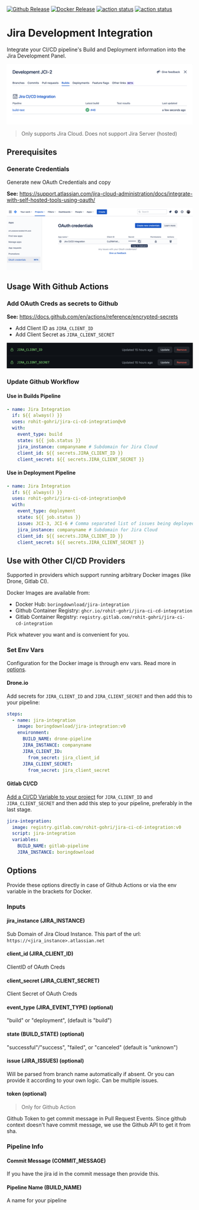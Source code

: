 [![Github Release](https://img.shields.io/github/v/release/rohit-gohri/jira-ci-cd-integration?style=flat)](https://github.com/rohit-gohri/jira-ci-cd-integration/releases)
[![Docker Release](https://img.shields.io/docker/v/boringdownload/jira-integration)](https://hub.docker.com/repository/docker/boringdownload/jira-integration)
<a href="https://github.com/rohit-gohri/jira-ci-cd-integration/actions"><img alt="action status" src="https://github.com/rohit-gohri/jira-ci-cd-integration/workflows/build-test/badge.svg"></a>
<a href="https://github.com/rohit-gohri/jira-ci-cd-integration/actions"><img alt="action status" src="https://github.com/rohit-gohri/jira-ci-cd-integration/workflows/release/badge.svg"></a>

# Jira Development Integration

Integrate your CI/CD pipeline's Build and Deployment information into the Jira Development Panel.

![Builds Panel Preview](./docs/builds-panel.png)

> Only supports Jira Cloud. Does not support Jira Server (hosted)

## Prerequisites

### Generate Credentials

Generate new OAuth Credentials and copy

**See:** <https://support.atlassian.com/jira-cloud-administration/docs/integrate-with-self-hosted-tools-using-oauth/>

![OAuth Creds Screen](./docs/oauth-creds.png)

## Usage With Github Actions

### Add OAuth Creds as secrets to Github

**See:** <https://docs.github.com/en/actions/reference/encrypted-secrets>

- Add Client ID as `JIRA_CLIENT_ID`
- Add Client Secret as `JIRA_CLIENT_SECRET`

![Github Secrets](./docs/github-secrets.png)

### Update Github Workflow

#### Use in Builds Pipeline

```yaml
- name: Jira Integration
  if: ${{ always() }}
  uses: rohit-gohri/jira-ci-cd-integration@v0
  with:
    event_type: build
    state: ${{ job.status }}
    jira_instance: companyname # Subdomain for Jira Cloud
    client_id: ${{ secrets.JIRA_CLIENT_ID }}
    client_secret: ${{ secrets.JIRA_CLIENT_SECRET }}
```

#### Use in Deployment Pipeline

```yaml
- name: Jira Integration
  if: ${{ always() }}
  uses: rohit-gohri/jira-ci-cd-integration@v0
  with:
    event_type: deployment
    state: ${{ job.status }}
    issue: JCI-3, JCI-6 # Comma separated list of issues being deployed/released. You are expected to generate this yourself in a previous step
    jira_instance: companyname # Subdomain for Jira Cloud
    client_id: ${{ secrets.JIRA_CLIENT_ID }}
    client_secret: ${{ secrets.JIRA_CLIENT_SECRET }}
```

## Use with Other CI/CD Providers

Supported in providers which support running arbitrary Docker images (like Drone, Gitlab CI).

Docker Images are available from:

- Docker Hub: `boringdownload/jira-integration`
- Github Container Registry: `ghcr.io/rohit-gohri/jira-ci-cd-integration`
- Gitlab Container Registry: `registry.gitlab.com/rohit-gohri/jira-ci-cd-integration`

Pick whatever you want and is convenient for you.

### Set Env Vars

Configuration for the Docker image is through env vars. Read more in [options](#options).

#### Drone.io

Add secrets for `JIRA_CLIENT_ID` and `JIRA_CLIENT_SECRET` and then add this to your pipeline:

```yaml
steps:
  - name: jira-integration
    image: boringdownload/jira-integration:v0
    environment:
      BUILD_NAME: drone-pipeline
      JIRA_INSTANCE: companyname
      JIRA_CLIENT_ID:
        from_secret: jira_client_id
      JIRA_CLIENT_SECRET:
        from_secret: jira_client_secret
```

#### Gitlab CI/CD

[Add a CI/CD Variable to your project](https://docs.gitlab.com/ee/ci/variables/#add-a-cicd-variable-to-a-project) for `JIRA_CLIENT_ID` and `JIRA_CLIENT_SECRET` and then add this step to your pipeline, preferably in the last stage.

```yaml
jira-integration:
  image: registry.gitlab.com/rohit-gohri/jira-ci-cd-integration:v0
  script: jira-integration
  variables:
    BUILD_NAME: gitlab-pipeline
    JIRA_INSTANCE: boringdownload
```

## Options

Provide these options directly in case of Github Actions or via the env variable in the brackets for Docker.

### Inputs

#### jira_instance (JIRA_INSTANCE)

Sub Domain of Jira Cloud Instance. This part of the url: `https://<jira_instance>.atlassian.net`

#### client_id (JIRA_CLIENT_ID)

ClientID of OAuth Creds

#### client_secret (JIRA_CLIENT_SECRET)

Client Secret of OAuth Creds

#### event_type (JIRA_EVENT_TYPE) (optional)

"build" or "deployment", (default is "build")

#### state (BUILD_STATE) (optional)

"successful"/"success", "failed", or "canceled" (default is "unknown")

#### issue (JIRA_ISSUES) (optional)

Will be parsed from branch name automatically if absent. Or you can provide it according to your own logic. Can be multiple issues.

#### token (optional)

> Only for Github Action

Github Token to get commit message in Pull Request Events. Since github context doesn't have commit message, we use the Github API to get it from sha.

### Pipeline Info

#### Commit Message (COMMIT_MESSAGE)

If you have the jira id in the commit message then provide this.

#### Pipeline Name (BUILD_NAME)

A name for your pipeline
